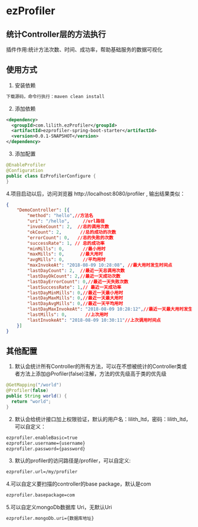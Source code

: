 # ezProfiler

## 统计Controller层的方法执行
插件作用:统计方法次数、时间、成功率，帮助基础服务的数据可视化
## 使用方式

1. 安装依赖
```sh
下载源码，命令行执行：maven clean install
```

2. 添加依赖
```xml
<dependency>
  <groupId>com.lilith.ezProfiler</groupId>
  <artifactId>ezprofiler-spring-boot-starter</artifactId>
  <version>0.0.1-SNAPSHOT</version>
</dependency>
```
3. 添加配置
```java
@EnableProfiler
@Configuration
public class EzProfilerConfigure {
}
```
4.项目启动以后，访问浏览器 http://localhost:8080/profiler , 输出结果类似：
```json
{
	"DemoController": [{
		"method": "hello",//方法名
		"uri": "/hello",     //url路径
		"invokeCount": 2,  //总的调用次数
		"okCount": 2,       //总的成功的次数
		"errorCount": 0,   //总的失败的次数
        "successRate": 1, // 总的成功率
		"minMills": 0,       //最小用时
		"maxMills": 0,      //最大用时
		"avgMills": 0,       //平均用时
		"maxInvokeAt": "2018-08-09 10:28:08", //最大用时发生时间点
		"lastDayCount": 2,  //最近一天总调用次数
		"lastDayOkCount": 2,//最近一天成功次数
		"lastDayErrorCount": 0,//最近一天失败次数
        "lastSuccessRate": 1,// 最近一天成功率
		"lastDayMinMills": 0,//最近一天最小用时
		"lastDayMaxMills": 0,//最近一天最大用时
		"lastDayAvgMills": 0,//最近一天平均用时
		"lastDayMaxInvokeAt": "2018-08-09 10:28:12",//最近一天最大用时发生时间点
		"lastMills": 0,       //上次用时
		"lastInvokeAt": "2018-08-09 10:30:11"//上次调用时间点
	}]
}
```

## 其他配置

1. 默认会统计所有Controller的所有方法，可以在不想被统计的Controller类或者方法上添加@Profiler(false)注解，方法的优先级高于类的优先级
```java
@GetMapping("/world")
@Profiler(false)
public String world() {
  return "world";
}
```
2. 默认会给统计接口加上权限验证，默认的用户名：lilith_ltd，密码：lilith_ltd，可以自定义：
```html
ezprofiler.enableBasic=true
ezprofiler.username={username}
ezprofiler.password={password}
```
3. 默认的profiler的访问路径是/profiler，可以自定义:
```html
ezprofiler.url=/my/profiler
```
4.可以自定义要扫描的controller的base package，默认是com
```html
ezprofiler.basepackage=com
```
5.可以自定义mongoDb数据库 Uri，无默认Uri
```html
ezprofiler.mongoDb.uri={数据库地址}
```